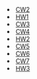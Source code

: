 <html lang="en-US">
<link rel="manifest" href="manifest.json">
  <script>
    if ('serviceWorker' in navigator) {
      navigator.serviceWorker
        .register(' https://maya-karahbala.github.io/advancedpro/sw.js')
        .then((reg) => { console.log('SW Registered', reg) })
        .catch(console.log)
    }
  </script>
<body>
<li>
<a href="https://maya-karahbala.github.io/advancedpro/CW/cw2/Array%20Demo.html">CW2</a>
  </li>
<li>
<a href="https://maya-karahbala.github.io/advancedpro/HW/odev1/hw1.html">HW1</a>
  </li>
<li>
<a href="https://maya-karahbala.github.io/advancedpro/CW/cw3/c4_data.html">CW3</a>
  </li>
  <li>
<a href="https://maya-karahbala.github.io/advancedpro/CW/cw4/index2.html">CW4</a>
  </li>
    <li>
<a href="https://maya-karahbala.github.io/advancedpro/HW/odev2/database.html">HW2</a>
  </li>
    <li>
<a href="https://maya-karahbala.github.io/advancedpro/CW/cw5/cw5.html">CW5</a>
  </li>
     <li>
<a href="https://maya-karahbala.github.io/advancedpro/CW/cw6/Timing.html">CW6</a>
  </li>
      <li>
<a href="https://maya-karahbala.github.io/advancedpro/CW/cw7/app.html">CW7</a>
  </li>
     <li>
<a href="https://maya-karahbala.github.io/advancedpro/HW/odev3/odev3Son.html">HW3</a>
  </li>
</body>
</html>


